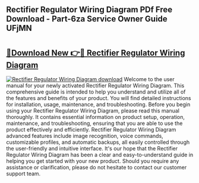 ## Rectifier Regulator Wiring Diagram PDf Free Download - Part-6za Service Owner Guide UFjMN

# <h2><a href="http://dfpujl.blite.top/?on=Rectifier+Regulator+Wiring+Diagram">🔗Download New 👉🔴 Rectifier Regulator Wiring Diagram</a></h2>

[![Rectifier Regulator Wiring Diagram download](https://i.imgur.com/lujVjoI.png)](http://dfpujl.blite.top/?on=Rectifier+Regulator+Wiring+Diagram)
Welcome to the user manual for your newly activated Rectifier Regulator Wiring Diagram. This comprehensive guide is intended to help you understand and utilize all of the features and benefits of your product. You will find detailed instructions for installation, usage, maintenance, and troubleshooting. Before you begin using your Rectifier Regulator Wiring Diagram, please read this manual thoroughly. It contains essential information on product setup, operation, maintenance, and troubleshooting, ensuring that you are able to use the product effectively and efficiently. Rectifier Regulator Wiring Diagram advanced features include image recognition, voice commands, customizable profiles, and automatic backups, all easily controlled through the user-friendly and intuitive interface. It's our hope that the Rectifier Regulator Wiring Diagram has been a clear and easy-to-understand guide in helping you get started with your new product. Should you require any assistance or clarification, please do not hesitate to contact our customer support team.
